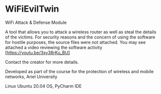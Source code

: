 # WiFiEvilTwin
‫‪WiFi‬‬ ‫‪Attack‬‬ ‫&amp;‬ ‫‪Defense‬‬ ‫‪Module‬‬

A tool that allows you to attack a wireless router as well as steal the details of the victims.
For security reasons and the concern of using the software for hostile purposes, the source files were not attached. 
You may see attached a video reviewing the software activity [https://youtu.be/3sy38rKu_BU]

Contact the creator for more details. 

Developed as part of the course for the protection of wireless and mobile networks, Ariel University

Linux Ubuntu 20.04 OS, PyCharm IDE
